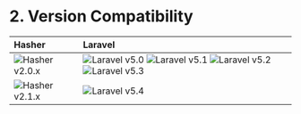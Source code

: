 # 2. Version Compatibility

| Hasher                         | Laravel                                                                                                             |
|:-------------------------------|:--------------------------------------------------------------------------------------------------------------------|
| ![Hasher v2.0.x][hasher_2_0_x] | ![Laravel v5.0][laravel_5_0] ![Laravel v5.1][laravel_5_1] ![Laravel v5.2][laravel_5_2] ![Laravel v5.3][laravel_5_3] |
| ![Hasher v2.1.x][hasher_2_1_x] | ![Laravel v5.4][laravel_5_4]                                                                                        |

[laravel_5_0]:  https://img.shields.io/badge/v5.0-supported-brightgreen.svg?style=flat-square "Laravel v5.0"
[laravel_5_1]:  https://img.shields.io/badge/v5.1-supported-brightgreen.svg?style=flat-square "Laravel v5.1"
[laravel_5_2]:  https://img.shields.io/badge/v5.2-supported-brightgreen.svg?style=flat-square "Laravel v5.2"
[laravel_5_3]:  https://img.shields.io/badge/v5.3-supported-brightgreen.svg?style=flat-square "Laravel v5.3"
[laravel_5_4]:  https://img.shields.io/badge/v5.4-supported-brightgreen.svg?style=flat-square "Laravel v5.4"

[hasher_2_0_x]: https://img.shields.io/badge/version-2.0.*-blue.svg?style=flat-square "Hasher v2.0.*"
[hasher_2_1_x]: https://img.shields.io/badge/version-2.1.*-blue.svg?style=flat-square "Hasher v2.1.*"
